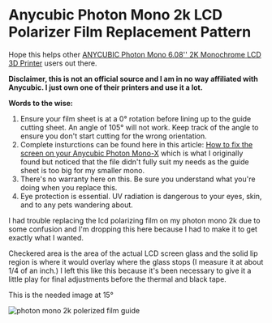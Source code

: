 # Anycubic Photon Mono 2k LCD Polarizer Film Replacement Pattern

Hope this helps other [ANYCUBIC Photon Mono 6.08'' 2K Monochrome LCD 3D Printer](https://www.amazon.com/gp/product/B0793PYDF7) users out there.

**Disclaimer, this is not an official source and I am in no way affiliated with Anycubic. I just own one of their printers and use it a lot.**

**Words to the wise:**

  1. Ensure your film sheet is at a 0° rotation before lining up to the guide cutting sheet. An angle of 105° will not work. Keep track of the angle to ensure you don't start cutting for the wrong orientation.
  2. Complete insturctions can be found here in this article: [How to fix the screen on your Anycubic Photon Mono-X](http://www.elitegeek.net/how-to-fix-the-screen-on-your-anycubic-photon-mono-x/) which is what I originally found but noticed that the file didn't fully suit my needs as the guide sheet is too big for my smaller mono.
  3. There's no warranty here on this. Be sure you understand what you're doing when you replace this.
  4. Eye protection is essential. UV radiation is dangerous to your eyes, skin, and to any pets wandering about.

I had trouble replacing the lcd polarizing film on my photon mono 2k due to some confusion and I'm dropping this here because I had to make it to get exactly what I wanted.

Checkered area is the area of the actual LCD screen glass and the solid lip region is where it would overlay where the glass stops (I measure it at about 1/4 of an inch.) I left this like this because it's been necessary to give it a little play for final adjustments before the thermal and black tape.

This is the needed image at 15°

![photon mono 2k  polerized film guide](https://user-images.githubusercontent.com/28960829/136741929-e0e23aa7-9d5f-4cc5-be50-3dd96b3c9d02.png)
